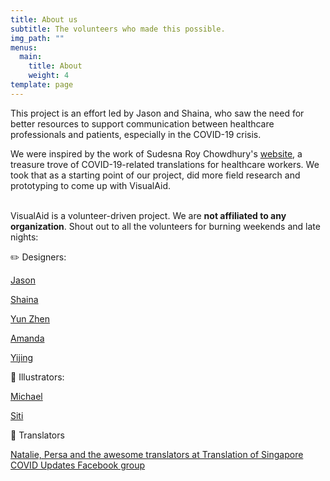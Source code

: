 ```yaml
---
title: About us
subtitle: The volunteers who made this possible.
img_path: ""
menus:
  main:
    title: About
    weight: 4
template: page
---
```

This project is an effort led by Jason and Shaina, who saw the need for better resources to support communication between healthcare professionals and patients, especially in the COVID-19 crisis. 



We were inspired by the work of Sudesna Roy Chowdhury's [website](https://sudesnaroychowdhury.wixsite.com/covid), a treasure trove of COVID-19-related translations for healthcare workers. We took that as a starting point of our project, did more field research and prototyping to come up with VisualAid.

\
VisualAid is a volunteer-driven project. We are **not affiliated to any organization**. Shout out to all the volunteers for burning weekends and late nights:



✏️ Designers:

[Jason](https://jasonleow.carrd.co/)

[Shaina](https://sg.linkedin.com/in/shainatan-service-ux-design)

[Yun Zhen](https://sg.linkedin.com/in/yun-zhen-choy-93a8837a)

[Amanda](https://sg.linkedin.com/in/amandarielle)

[Yijing](https://sg.linkedin.com/in/yijingchoy)



🎨 Illustrators:

[Michael](https://www.behance.net/michaelhuyouren)

[Siti](http://sitizuraidah.carbonmade.com/)



💬 Translators

[Natalie, Persa and the awesome translators at Translation of Singapore COVID Updates Facebook group](https://www.facebook.com/sgtranslationcovid/)